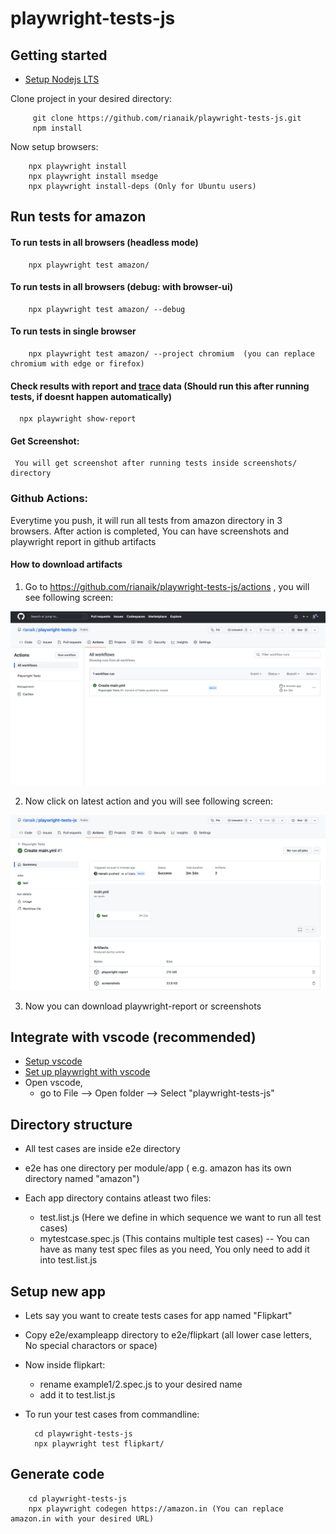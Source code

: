 # playwright-tests-js



## Getting started

- [Setup Nodejs LTS](https://nodejs.org/en/download/) 

Clone project in your desired directory:

         git clone https://github.com/rianaik/playwright-tests-js.git
         npm install

Now setup browsers:

        npx playwright install
        npx playwright install msedge
        npx playwright install-deps (Only for Ubuntu users)

## Run tests for amazon

#### To run tests in all browsers (headless mode)

        npx playwright test amazon/ 

#### To run tests in all browsers (debug: with browser-ui)

        npx playwright test amazon/ --debug 

#### To run tests in single browser 

        npx playwright test amazon/ --project chromium  (you can replace chromium with edge or firefox)

#### Check results with report and [trace](https://playwright.dev/docs/trace-viewer) data (Should run this after running tests, if doesnt happen automatically) 

      npx playwright show-report


#### Get Screenshot:

     You will get screenshot after running tests inside screenshots/ directory


### Github Actions:

Everytime you push, it will run all tests from amazon directory in 3 browsers.
After action is completed, You can have screenshots and playwright report in github artifacts

#### How to download artifacts

1. Go to https://github.com/rianaik/playwright-tests-js/actions , you will see following screen:


![](.doc/Action.png?raw=true)

2. Now click on latest action and you will see following screen:

![](.doc/Artifact.png?raw=true)

3. Now you can download playwright-report or screenshots 


## Integrate with vscode (recommended)

- [Setup vscode](https://code.visualstudio.com/docs/setup/setup-overview)
- [Set up playwright with vscode](https://playwright.dev/docs/getting-started-vscode#run-tests-and-show-browsers)
- Open vscode, 
    - go to File --> Open folder --> Select "playwright-tests-js"

## Directory structure

- All test cases are inside e2e directory
- e2e has one directory per module/app  ( e.g. amazon has its own directory named "amazon")
- Each app directory contains atleast two files:

    - test.list.js (Here we define in which sequence we want to run all test cases)
    - mytestcase.spec.js (This contains multiple test cases) -- You can have as many test spec files as you need, You only need to add it into test.list.js


## Setup new app

- Lets say you want to create tests cases for app named "Flipkart"
- Copy e2e/exampleapp directory to e2e/flipkart (all lower case letters, No special charactors or space)
- Now inside flipkart:
    - rename example1/2.spec.js to your desired name
    - add it to test.list.js
- To run your test cases from commandline:

        cd playwright-tests-js
        npx playwright test flipkart/  




## Generate code

        cd playwright-tests-js
        npx playwright codegen https://amazon.in (You can replace amazon.in with your desired URL)

